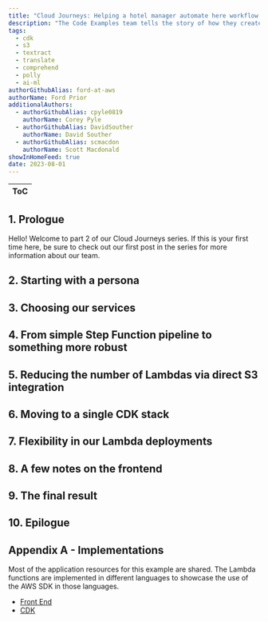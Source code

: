 ```yaml
---
title: "Cloud Journeys: Helping a hotel manager automate here workflow with ML"
description: "The Code Examples team tells the story of how they created a serverless application that uses ML to automate the transcription, translation, and audio synthesis of guest feedback at a fictional hotel."
tags:
  - cdk
  - s3
  - textract
  - translate
  - comprehend 
  - polly
  - ai-ml
authorGithubAlias: ford-at-aws
authorName: Ford Prior
additionalAuthors:
  - authorGithubAlias: cpyle0819 
    authorName: Corey Pyle
  - authorGithubAlias: DavidSouther
    authorName: David Souther
  - authorGithubAlias: scmacdon
    authorName: Scott Macdonald
showInHomeFeed: true
date: 2023-08-01
---
```


|ToC|
|---|

## 1. Prologue

Hello! Welcome to part 2 of our Cloud Journeys series. If this is your first time here, be sure to check out our first post in the series for more information about our team.

## 2. Starting with a persona

## 3. Choosing our services

## 4. From simple Step Function pipeline to something more robust

## 5. Reducing the number of Lambdas via direct S3 integration

## 6. Moving to a single CDK stack

## 7. Flexibility in our Lambda deployments

## 8. A few notes on the frontend

## 9. The final result

## 10. Epilogue

## Appendix A - Implementations

Most of the application resources for this example are shared. The Lambda functions are implemented in different languages to showcase the use of the AWS SDK in those languages.

- [Front End](https://github.com/awsdocs/aws-doc-sdk-examples/tree/main/applications/feedback-sentiment-analyzer/client)
- [CDK](https://github.com/awsdocs/aws-doc-sdk-examples/tree/main/applications/feedback-sentiment-analyzer/cdk/README.md)
